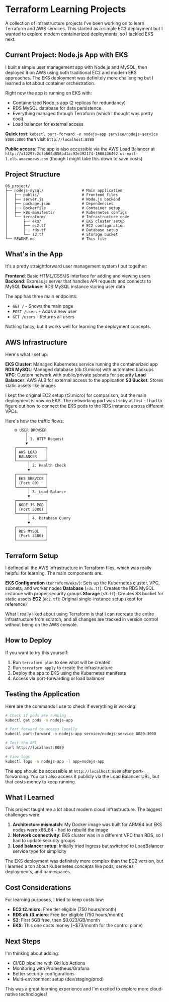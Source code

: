 # Terraform Learning Projects

A collection of infrastructure projects I've been working on to learn Terraform and AWS services. This started as a simple EC2 deployment but I wanted to explore modern containerized deployments, so I tackled EKS next.

## Current Project: Node.js App with EKS

I built a simple user management app with Node.js and MySQL, then deployed it on AWS using both traditional EC2 and modern EKS approaches. The EKS deployment was definitely more challenging but I learned a lot about container orchestration.

Right now the app is running on EKS with:

- Containerized Node.js app (2 replicas for redundancy)
- RDS MySQL database for data persistence
- Everything managed through Terraform (which I thought was pretty cool)
- Load balancer for external access

**Quick test**: `kubectl port-forward -n nodejs-app service/nodejs-service 8080:3000` then visit `http://localhost:8080`

**Public access**: The app is also accessible via the AWS Load Balancer at `http://af2297c2cfb804d858ad1ac92e392174-1808336492.us-east-1.elb.amazonaws.com` (though I might take this down to save costs)

## Project Structure

```
06_project/
├── nodejs-mysql/                 # Main application
│   ├── public/                   # Frontend files
│   ├── server.js                 # Node.js backend
│   ├── package.json              # Dependencies
│   ├── Dockerfile                # Container setup
│   ├── k8s-manifests/            # Kubernetes configs
│   └── terraform/                # Infrastructure code
│       ├── eks/                  # EKS cluster setup
│       ├── ec2.tf                # EC2 configuration
│       ├── rds.tf                # Database setup
│       └── s3.tf                 # Storage bucket
└── README.md                     # This file
```

## What's in the App

It's a pretty straightforward user management system I put together:

**Frontend**: Basic HTML/CSS/JS interface for adding and viewing users
**Backend**: Express.js server that handles API requests and connects to MySQL
**Database**: RDS MySQL instance storing user data

The app has three main endpoints:

- `GET /` - Shows the main page
- `POST /users` - Adds a new user
- `GET /users` - Returns all users

Nothing fancy, but it works well for learning the deployment concepts.

## AWS Infrastructure

Here's what I set up:

**EKS Cluster**: Managed Kubernetes service running the containerized app
**RDS MySQL**: Managed database (db.t3.micro) with automated backups
**VPC**: Custom network with public/private subnets for security
**Load Balancer**: AWS ALB for external access to the application
**S3 Bucket**: Stores static assets like images

I kept the original EC2 setup (t2.micro) for comparison, but the main deployment is now on EKS. The networking part was tricky at first - I had to figure out how to connect the EKS pods to the RDS instance across different VPCs.

Here's how the traffic flows:

```
    🌐 USER BROWSER
         │
         │ 1. HTTP Request
         ▼
    ┌─────────────┐
    │ AWS LOAD    │
    │ BALANCER    │
    └─────┬───────┘
          │ 2. Health Check
          ▼
    ┌─────────────┐
    │ EKS SERVICE │
    │ (Port 80)   │
    └─────┬───────┘
          │ 3. Load Balance
          ▼
    ┌─────────────┐
    │ NODE.JS POD │
    │ (Port 3000) │
    └─────┬───────┘
          │ 4. Database Query
          ▼
    ┌─────────────┐
    │ RDS MYSQL   │
    │ (Port 3306) │
    └─────────────┘
```

## Terraform Setup

I defined all the AWS infrastructure in Terraform files, which was really helpful for learning. The main components are:

**EKS Configuration** (`terraform/eks/`): Sets up the Kubernetes cluster, VPC, subnets, and worker nodes
**Database** (`rds.tf`): Creates the RDS MySQL instance with proper security groups
**Storage** (`s3.tf`): Creates S3 bucket for static assets
**EC2** (`ec2.tf`): Original single-instance setup (kept for reference)

What I really liked about using Terraform is that I can recreate the entire infrastructure from scratch, and all changes are tracked in version control without being on the AWS console.

## How to Deploy

If you want to try this yourself:

1. Run `terraform plan` to see what will be created
2. Run `terraform apply` to create the infrastructure
3. Deploy the app to EKS using the Kubernetes manifests
4. Access via port-forwarding or load balancer

## Testing the Application

Here are the commands I use to check if everything is working:

```bash
# Check if pods are running
kubectl get pods -n nodejs-app

# Port forward to access locally
kubectl port-forward -n nodejs-app service/nodejs-service 8080:3000

# Test the API
curl http://localhost:8080

# View logs
kubectl logs -n nodejs-app -l app=nodejs-app
```

The app should be accessible at `http://localhost:8080` after port-forwarding. You can also access it publicly via the Load Balancer URL, but that costs money to keep running.

## What I Learned

This project taught me a lot about modern cloud infrastructure. The biggest challenges were:

1. **Architecture mismatch**: My Docker image was built for ARM64 but EKS nodes were x86_64 - had to rebuild the image
2. **Network connectivity**: EKS cluster was in a different VPC than RDS, so I had to update security groups
3. **Load balancer setup**: Initially tried Ingress but switched to LoadBalancer service type for simplicity

The EKS deployment was definitely more complex than the EC2 version, but I learned a ton about Kubernetes concepts like pods, services, deployments, and namespaces.

## Cost Considerations

For learning purposes, I tried to keep costs low:

- **EC2 t2.micro**: Free tier eligible (750 hours/month)
- **RDS db.t3.micro**: Free tier eligible (750 hours/month)
- **S3**: First 5GB free, then $0.023/GB/month
- **EKS**: This one costs money (~$73/month for the control plane)

## Next Steps

I'm thinking about adding:

- CI/CD pipeline with GitHub Actions
- Monitoring with Prometheus/Grafana
- Better security configurations
- Multi-environment setup (dev/staging/prod)

This was a great learning experience and I'm excited to explore more cloud-native technologies!
